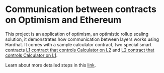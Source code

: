 # Communication between contracts on Optimism and Ethereum

This project is an application of optimism, an optimistic rollup scaling solution, it demonstrates how communication between layers works using Hardhat. It comes with a sample calculator contract, two special smart contracts [L1 contract that controls Calculator on L2](https://github.com/jlassimahrzia/Optimism-Cross-Comm/blob/main/contracts/FromL1_ControlL2Calculator.sol) and [L2 contract that controls Calculator on L1](https://github.com/jlassimahrzia/Optimism-Cross-Comm/blob/main/contracts/FromL2_ControlL1Calculator.sol).

Learn about more detailed steps in this [link](https://medium.com/@talantunisiainnovationfactory/optimism-building-a-cross-domain-communication-between-ethereum-layer1-and-optimism-layer2-e335ac2467ce).
